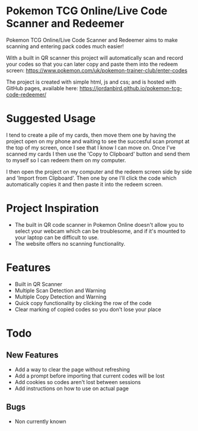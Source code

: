 # Pokemon TCG Online/Live Code Scanner and Redeemer
Pokemon TCG Online/Live Code Scanner and Redeemer aims to make scanning and entering pack codes much easier!

With a built in QR scanner this project will automatically scan and record your codes so that you can later copy and paste them into the redeem screen: https://www.pokemon.com/uk/pokemon-trainer-club/enter-codes

The project is created with simple html, js and css; and is hosted with GitHub pages, available here: https://jordanbird.github.io/pokemon-tcg-code-redeemer/

# Suggested Usage
I tend to create a pile of my cards, then move them one by having the project open on my phone and waiting to see the succesful scan prompt at the top of my screen, once I see that I know I can move on. Once I've scanned my cards I then use the 'Copy to Clipboard' button and send them to myself so I can redeem them on my computer.

I then open the project on my computer and the redeem screen side by side and 'Import from Clipboard'. Then one by one I'll click the code which automatically copies it and then paste it into the redeem screen.

# Project Inspiration
* The built in QR code scanner in Pokemon Online doesn't allow you to select your webcam which can be troublesome, and if it's mounted to your laptop can be difficult to use.
* The website offers no scanning functionality.

# Features
* Built in QR Scanner
* Multiple Scan Detection and Warning
* Multiple Copy Detection and Warning
* Quick copy functionality by clicking the row of the code
* Clear marking of copied codes so you don't lose your place

# Todo
## New Features
* Add a way to clear the page without refreshing
* Add a prompt before importing that current codes will be lost
* Add cookies so codes aren't lost between sessions
* Add instructions on how to use on actual page

## Bugs
* Non currently known
